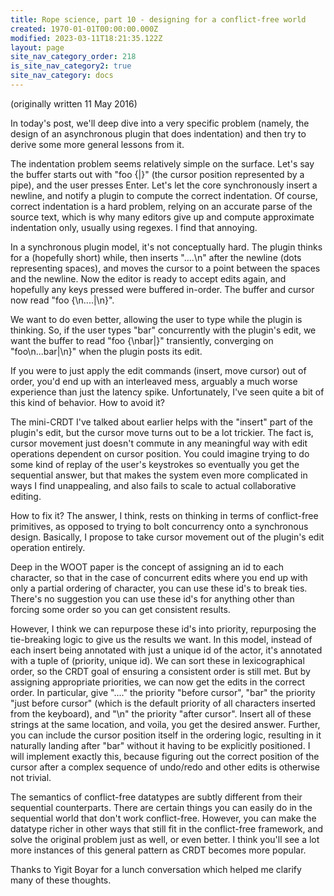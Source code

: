 ```yaml
---
title: Rope science, part 10 - designing for a conflict-free world
created: 1970-01-01T00:00:00.000Z
modified: 2023-03-11T18:21:35.122Z
layout: page
site_nav_category_order: 218
is_site_nav_category2: true
site_nav_category: docs
---
```


(originally written 11 May 2016)

In today's post, we'll deep dive into a very specific problem (namely, the design of an asynchronous plugin that does indentation) and then try to derive some more general lessons from it.

The indentation problem seems relatively simple on the surface. Let's say the buffer starts out with "foo {\|}" (the cursor position represented by a pipe), and the user presses Enter. Let's let the core synchronously insert a newline, and notify a plugin to compute the correct indentation. Of course, correct indentation is a hard problem, relying on an accurate parse of the source text, which is why many editors give up and compute approximate indentation only, usually using regexes. I find that annoying.

In a synchronous plugin model, it's not conceptually hard. The plugin thinks for a (hopefully short) while, then inserts "....\n" after the newline (dots representing spaces), and moves the cursor to a point between the spaces and the newline. Now the editor is ready to accept edits again, and hopefully any keys pressed were buffered in-order. The buffer and cursor now read "foo {\n....\|\n}".

We want to do even better, allowing the user to type while the plugin is thinking. So, if the user types "bar" concurrently with the plugin's edit, we want the buffer to read "foo {\nbar\|}" transiently, converging on "foo\n...bar\|\n}" when the plugin posts its edit.

If you were to just apply the edit commands (insert, move cursor) out of order, you'd end up with an interleaved mess, arguably a much worse experience than just the latency spike. Unfortunately, I've seen quite a bit of this kind of behavior. How to avoid it?

The mini-CRDT I've talked about earlier helps with the "insert" part of the plugin's edit, but the cursor move turns out to be a lot trickier. The fact is, cursor movement just doesn't commute in any meaningful way with edit operations dependent on cursor position. You could imagine trying to do some kind of replay of the user's keystrokes so eventually you get the sequential answer, but that makes the system even more complicated in ways I find unappealing, and also fails to scale to actual collaborative editing.

How to fix it? The answer, I think, rests on thinking in terms of conflict-free primitives, as opposed to trying to bolt concurrency onto a synchronous design. Basically, I propose to take cursor movement out of the plugin's edit operation entirely.

Deep in the WOOT paper is the concept of assigning an id to each character, so that in the case of concurrent edits where you end up with only a partial ordering of character, you can use these id's to break ties. There's no suggestion you can use these id's for anything other than forcing some order so you can get consistent results.

However, I think we can repurpose these id's into priority, repurposing the tie-breaking logic to give us the results we want. In this model, instead of each insert being annotated with just a unique id of the actor, it's annotated with a tuple of (priority, unique id). We can sort these in lexicographical order, so the CRDT goal of ensuring a consistent order is still met. But by assigning appropriate priorities, we can now get the edits in the correct order. In particular, give "...." the priority "before cursor", "bar" the priority "just before cursor" (which is the default priority of all characters inserted from the keyboard), and "\n" the priority "after cursor". Insert all of these strings at the same location, and voila, you get the desired answer. Further, you can include the cursor position itself in the ordering logic, resulting in it naturally landing after "bar" without it having to be explicitly positioned. I will implement exactly this, because figuring out the correct position of the cursor after a complex sequence of undo/redo and other edits is otherwise not trivial.

The semantics of conflict-free datatypes are subtly different from their sequential counterparts. There are certain things you can easily do in the sequential world that don't work conflict-free. However, you can make the datatype richer in other ways that still fit in the conflict-free framework, and solve the original problem just as well, or even better. I think you'll see a lot more instances of this general pattern as CRDT becomes more popular.

Thanks to Yigit Boyar for a lunch conversation which helped me clarify many of these thoughts.﻿
